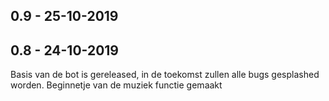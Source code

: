 ## 0.9 - 25-10-2019



## 0.8 - 24-10-2019

Basis van de bot is gereleased, in de toekomst zullen alle bugs gesplashed worden. Beginnetje van de muziek functie gemaakt